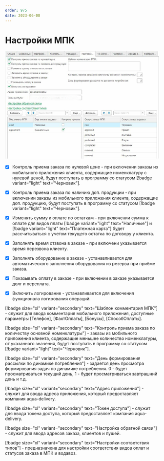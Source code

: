 ```yaml
---
order: 975
date: 2023-06-08
---
```

# Настройки МПК

![](/images/Настройки_моб_прил_кл.png)

- [x] Контроль приема заказа по нулевой цене - при включении заказы из мобильного приложения клиента, содержащие номенклатуру с нулевой ценой, будут поступать в программу со статусом [!badge variant="light" text="Черновик"].

- [x] Контроль приема заказа по наличию доп. продукции - при включении заказы из мобильного приложения клиента, содержащие доп. продукцию, будут поступать в программу со статусом [!badge variant="light" text="Черновик"].

- [x] Изменять сумму к оплате по остаткам - при включении сумма к оплате для видов платы [!badge variant="light" text="Наличные"] и [!badge variant="light" text="Платежная карта"] будет рассчитываться с учетом текущего остатка по договору у клиента.

- [x] Заполнять время отзвона в заказе - при включени указывается время перезвона клиенту.

- [x] Заполнять оборудование в заказе - устанавливается для автоматического заполнения оборудования из резерва при приёме заказа.

- [x] Показывать оплату в заказе - при включении в заказе указывается долг и переплата.

- [x] Включить логирование - устанавливается для включения функционала логирования операций.

[!badge size="xl" variant="secondary" text="Шаблон комментария МПК"] - служит для ввода комментария мобильного приложения, доступные параметры [Телефон], [ФактОплаты], [Бонусы], [СпособОплаты].

[!badge size="xl" variant="secondary" text="Контроль приема заказа по количеству основной номенклатуры"] - заказы из мобильного приложения клиента, содержащие меньшее количество номенклатуры, от указанного значения, будут поступать в программу со статусом [!badge variant="light" text="Черновик"].

[!badge size="xl" variant="secondary" text="День формирования рассылки по динамике потребления"] - задается день просмотра формирования задач по динамике потребления. 0 - будет просматриваться текущий день, 1 - будет просматриваться завтрашний день и т.д.

[!badge size="xl" variant="secondary" text="Адрес приложения"] - служит для ввода адреса приложения, который предоставляет компания aqua-delivery.

[!badge size="xl" variant="secondary" text="Токен доступа"] - служит для ввода токена доступа, который предоставляет компания aqua-delivery.

[!badge size="xl" variant="secondary" text="Настройка обратной связи"] - служит для ввода адресов заказа, клиентов и пушей.

[!badge size="xl" variant="secondary" text="Настройки соответствия типов"] - предназначена для настройки соответствия видов оплат и статусов заказа в МПК и водавоз.
